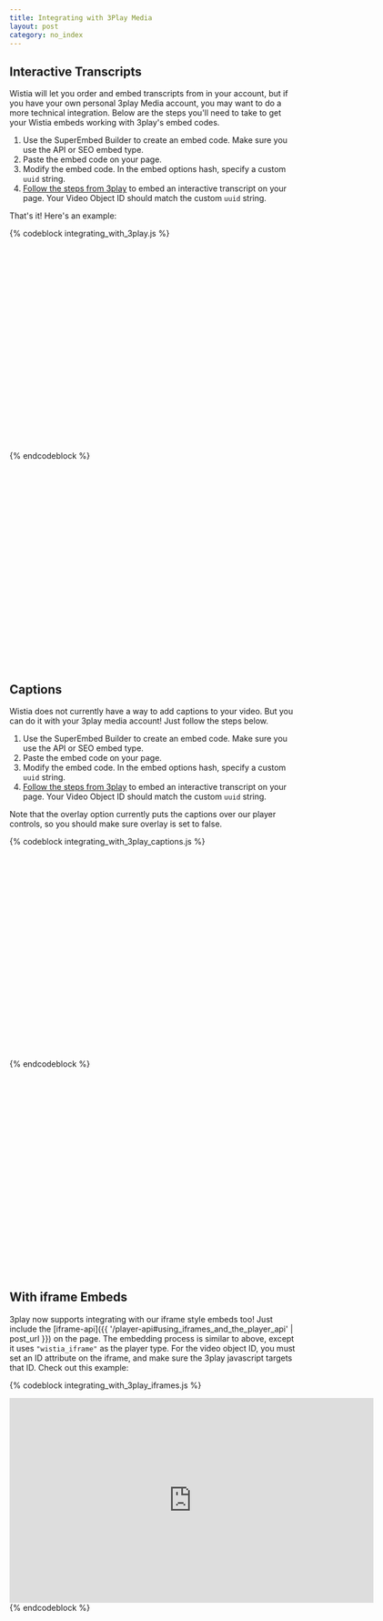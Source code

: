 ```yaml
---
title: Integrating with 3Play Media
layout: post
category: no_index
---
```


## Interactive Transcripts

Wistia will let you order and embed transcripts from in your account, but if you have your own personal 3play Media account, you may want to do a more technical integration. Below are the steps you'll need to take to get your Wistia embeds working with 3play's embed codes.

1. Use the SuperEmbed Builder to create an embed code. Make sure you use the API or SEO embed type.
2. Paste the embed code on your page.
3. Modify the embed code. In the embed options hash, specify a custom `uuid` string.
4. [Follow the steps from 3play](http://support.3playmedia.com/entries/21278772-publish-a-video-with-an-interactive-transcript-on-your-webpage) to embed an interactive transcript on your page. Your Video Object ID should match the custom `uuid` string.

That's it! Here's an example:

{% codeblock integrating_with_3play.js %}
<div id="wistia_e9daad32af" class="wistia_embed" style="width:640px;height:360px;" data-video-width="640" data-video-height="360">&nbsp;</div>
<script charset="ISO-8859-1" src="http://fast.wistia.com/static/concat/E-v1.js"></script>
<script>
wistiaEmbed = Wistia.embed("e9daad32af", {
  version: "v1",
  videoWidth: 640,
  videoHeight: 360,
  controlsVisibleOnLoad: true,
  playerColor: "aae3d8",
  uuid: "my_custom_uuid" // this can be whatever you want
});
</script>

<!-- Begin 3Play Media Embed
 By use of this code snippet, I agree to the 3Play Media Terms and Conditions
 found at http://www.3playmedia.com/account-terms/ and http://p3.3playmedia.com/p3.js -->
<div id="transcript1"></div>
<script type="text/javascript">
// replace "{USE_YOUR_VIDEO_OBJECT_ID}" with the player ID from your video embed.
// set player_type to the player type you are using.
window.p3_async_init = function(){
P3.init({
"my_custom_uuid" : {
  "player_type": "wistia",
  "file_id": 45773,
  "transcript": {
    "skin": "frost",
    "can_collapse": false,
    "collapse_onload": false,
    "can_print": false,
    "can_download": false,
    "scan_view": false,
    "width": "640px",
    "height": "200px",
    "target": "transcript1"
  }
}
},"QFw8XoMxO_MfSx5HgIUNDY0qaXtqyzmo");
}
</script>
<script type="text/javascript" src="http://p3.3playmedia.com/p3.js"></script>
<!-- End 3Play Media Embed -->
{% endcodeblock %}


<div id="wistia_e9daad32af" class="wistia_embed" style="width:640px;height:360px;" data-video-width="640" data-video-height="360">&nbsp;</div>
<script charset="ISO-8859-1" src="http://fast.wistia.com/static/concat/E-v1.js"></script>
<script>
wistiaEmbed = Wistia.embed("e9daad32af", {
  version: "v1",
  videoWidth: 640,
  videoHeight: 360,
  controlsVisibleOnLoad: true,
  playerColor: "aae3d8",
  uuid: "my_custom_uuid" // this can be whatever you want
});
</script>
 
<!-- Begin 3Play Media Embed
 By use of this code snippet, I agree to the 3Play Media Terms and Conditions
 found at http://www.3playmedia.com/account-terms/ and http://p3.3playmedia.com/p3.js -->
<div id="transcript1"></div>

## Captions

Wistia does not currently have a way to add captions to your video. But you can do it with your 3play media account! Just follow the steps below.

1. Use the SuperEmbed Builder to create an embed code. Make sure you use the API or SEO embed type.
2. Paste the embed code on your page.
3. Modify the embed code. In the embed options hash, specify a custom `uuid` string.
4. [Follow the steps from 3play](http://support.3playmedia.com/entries/21385681-publish-a-video-with-the-captions-plugin-on-your-webpage) to embed an interactive transcript on your page. Your Video Object ID should match the custom `uuid` string.

Note that the overlay option currently puts the captions over our player controls, so you should make sure overlay is set to false.

{% codeblock integrating_with_3play_captions.js %}
<div id="wistia_e9daad32af_1" class="wistia_embed" style="width:640px;height:360px;" data-video-width="640" data-video-height="360">&nbsp;</div>
<script charset="ISO-8859-1" src="http://fast.wistia.com/static/concat/E-v1.js"></script>
<script>
wistiaEmbed = Wistia.embed("e9daad32af", {
  version: "v1",
  container: "wistia_e9daad32af_1",
  videoWidth: 640,
  videoHeight: 360,
  controlsVisibleOnLoad: true,
  playerColor: "aae3d8",
  uuid: "my_custom_uuid_for_captions" // this can be whatever you want
});
</script>

<!-- Begin 3Play Media Embed
 By use of this code snippet, I agree to the 3Play Media Terms and Conditions
 found at http://www.3playmedia.com/account-terms/ and http://p3.3playmedia.com/p3.js -->
<div id="captions1"></div>
<script type="text/javascript">
// replace "{USE_YOUR_VIDEO_OBJECT_ID}" with the player ID from your video embed.
// set player_type to the player type you are using.
window.p3_async_init = function(){
P3.init({
"my_custom_uuid_for_captions" : {
  "player_type": "wistia",
  "file_id": 45773,
  "captions": {
    "skin": "dark",
    "overlay": false,
    "overlay_draggable": false,
    "minimize_onload": false,
    "searchbar": true,
    "width": "640px",
    "target": "captions1"
  }
}
},"QFw8XoMxO_MfSx5HgIUNDY0qaXtqyzmo");
}
</script>
<script type="text/javascript" src="http://p3.3playmedia.com/p3.js"></script>
<!-- End 3Play Media Embed -->
{% endcodeblock %}

<div id="wistia_e9daad32af_1" class="wistia_embed" style="width:640px;height:360px;" data-video-width="640" data-video-height="360">&nbsp;</div>
<script charset="ISO-8859-1" src="http://fast.wistia.com/static/concat/E-v1.js"></script>
<script>
wistiaEmbed = Wistia.embed("e9daad32af", {
  version: "v1",
  container: "wistia_e9daad32af_1",
  videoWidth: 640,
  videoHeight: 360,
  controlsVisibleOnLoad: true,
  playerColor: "aae3d8",
  uuid: "my_custom_uuid_for_captions" // this can be whatever you want
});
</script>

<div id="captions1"></div>

<script type="text/javascript">
window.p3_async_init = function(){
P3.init({
"my_custom_uuid" : {
  "player_type": "wistia",
  "file_id": 45773,
  "transcript": {
    "skin": "frost",
    "can_collapse": false,
    "collapse_onload": false,
    "can_print": false,
    "can_download": false,
    "scan_view": false,
    "width": "640px",
    "height": "200px",
    "target": "transcript1"
  }
},
"my_custom_uuid_for_captions" : {
  "player_type": "wistia",
  "file_id": 45773,
  "captions": {
    "skin": "dark",
    "overlay": false,
    "overlay_draggable": false,
    "minimize_onload": false,
    "searchbar": true,
    "width": "640px",
    "target": "captions1"
  }
}
},"QFw8XoMxO_MfSx5HgIUNDY0qaXtqyzmo");
}
</script>
<script type="text/javascript" src="http://p3.3playmedia.com/p3.js"></script>
<!-- End 3Play Media Embed -->


## With iframe Embeds

3play now supports integrating with our iframe style embeds too! Just include
the [iframe-api]({{ '/player-api#using_iframes_and_the_player_api' | post_url }}) on the page.
The embedding process is similar to above, except it uses `"wistia_iframe"` as the player type.
For the video object ID, you must set an ID attribute on the iframe, and make sure
the 3play javascript targets that ID. Check out this example:

{% codeblock integrating_with_3play_iframes.js %}
<iframe src="http://fast.wistia.com/embed/iframe/e9daad32af?controlsVisibleOnLoad=true&playerColor=aae3d8&version=v1&videoHeight=360&videoWidth=640" allowtransparency="true" frameborder="0" scrolling="no" id="my_custom_uuid" class="wistia_embed" name="my_custom_uuid" width="640" height="360"></iframe>
<script src="http://fast.wistia.com/static/iframe-api-v1.js"></script>

<!-- Begin 3Play Media Embed
 By use of this code snippet, I agree to the 3Play Media Terms and Conditions
 found at http://www.3playmedia.com/account-terms/ and http://p3.3playmedia.com/p3.js -->
<div id="transcript1"></div>
<script type="text/javascript">
// replace "{USE_YOUR_VIDEO_OBJECT_ID}" with the player ID from your video embed.
// set player_type to the player type you are using.
window.p3_async_init = function(){
P3.init({
"my_custom_uuid" : {
  "player_type": "wistia_iframe",
  "file_id": 45773,
  "transcript": {
    "skin": "frost",
    "can_collapse": false,
    "collapse_onload": false,
    "can_print": false,
    "can_download": false,
    "scan_view": false,
    "width": "640px",
    "height": "200px",
    "target": "transcript1"
  }
}
},"QFw8XoMxO_MfSx5HgIUNDY0qaXtqyzmo");
}
</script>
<script type="text/javascript" src="http://p3.3playmedia.com/p3.js"></script>
<!-- End 3Play Media Embed -->
{% endcodeblock %}
